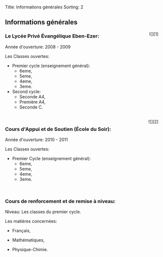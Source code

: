 Title: Informations générales
Sorting: 2

Informations générales
----------------------

<div style="float:right;"  markdown="1">
![][1] 
</div>

### Le Lycée Privé Évangélique Eben-Ezer:

Année d'ouverture: 2008 - 2009

Les Classes ouvertes:

- Premier cycle (enseignement général):
    - 6eme,
    - 5eme,
    - 4eme,
    - 3eme.
- Second cycle:
    - Seconde A4,
    - Première A4,
    - Seconde C.

<br style="clear:both;">
<div style="float:right;"  markdown="1">
![][2] 
</div>

### Cours d'Appui et de Soutien (École du Soir):

Année d'ouverture: 2010 - 2011

Les Classes ouvertes:

- Premier Cycle (enseignement général):
    - 6eme,
    - 5eme,
    - 4eme,
    - 3eme.

<br style="clear:both;">

### Cours de renforcement et de remise à niveau:

Niveau: Les classes du premier cycle.

Les matières concernées:

- Français,
- Mathématiques,
- Physique-Chimie.

  [1]: /static/data/images/lycee_prive_evangelique-158x300.png
  [2]: /static/data/images/cours_appui_et_soutien-158x300.png
